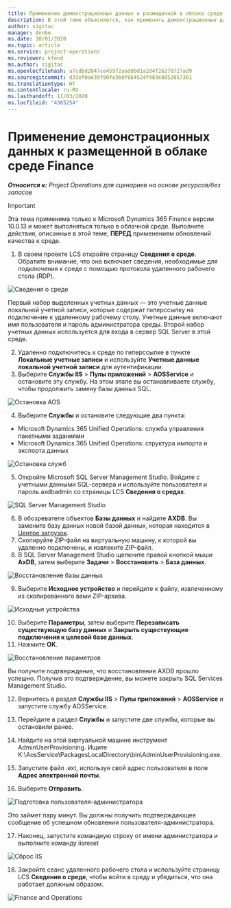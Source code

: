 ```yaml
---
title: Применение демонстрационных данных к размещенной в облаке среде Finance
description: В этой теме объясняется, как применить демонстрационные данные из Project Operations к размещенной в облаке среде Dynamics 365 Finance.
author: sigitac
manager: Annbe
ms.date: 10/01/2020
ms.topic: article
ms.service: project-operations
ms.reviewer: kfend
ms.author: sigitac
ms.openlocfilehash: a7cdbd2847ce45972aadd0d1a2d4f26270727ad9
ms.sourcegitcommit: d33ef0ae39f90fe3b0f6b4524f483e8052057361
ms.translationtype: HT
ms.contentlocale: ru-RU
ms.lasthandoff: 11/03/2020
ms.locfileid: "4365254"
---
```

# <a name="apply-demo-data-to-a-finance-cloud-hosted-environment"></a>Применение демонстрационных данных к размещенной в облаке среде Finance

_**Относится к:** Project Operations для сценариев на основе ресурсов/без запасов_

> [!IMPORTANT]
> Эта тема применима только к Microsoft Dynamics 365 Finance версии 10.0.13 и может выполняться только в облачной среде. Выполните действия, описанные в этой теме, **ПЕРЕД** применением обновлений качества к среде.

1. В своем проекте LCS откройте страницу **Сведения о среде**. Обратите внимание, что она включает сведения, необходимые для подключения к среде с помощью протокола удаленного рабочего стола (RDP).

![Сведения о среде ](./media/1EnvironmentDetails.png)

Первый набор выделенных учетных данных — это учетные данные локальной учетной записи, которые содержат гиперссылку на подключение к удаленному рабочему столу. Учетные данные включают имя пользователя и пароль администратора среды. Второй набор учетных данных используется для входа в сервер SQL Server в этой среде.

2. Удаленно подключитесь к среде по гиперссылке в пункте **Локальные учетные записи** и используйте **Учетные данные локальной учетной записи** для аутентификации.
3. Выберите **Службы IIS** > **Пулы приложений** > **AOSService** и остановите эту службу. На этом этапе вы останавливаете службу, чтобы продолжить замену базы данных SQL.

![Остановка AOS](./media/2StopAOS.png)

4. Выберите **Службы** и остановите следующие два пункта:

- Microsoft Dynamics 365 Unified Operations: служба управления пакетными заданиями
- Microsoft Dynamics 365 Unified Operations: структура импорта и экспорта данных

![Остановка служб](./media/3StopServices.png)

5. Откройте Microsoft SQL Server Management Studio. Войдите с учетными данными SQL-сервера и используйте пользователя и пароль axdbadmin со страницы LCS **Сведения о средах**.

![SQL Server Management Studio](./media/4SSMS.png)

6. В обозревателе объектов **Базы данных** и найдите **AXDB**. Вы замените базу данных новой базой данных, которая находится в [Центре загрузок](https://download.microsoft.com/download/1/a/3/1a314bd2-b082-4a87-abdc-1ba26c92b63d/ProjOpsDemoDataFOGARelease.zip). 
7. Скопируйте ZIP-файл на виртуальную машину, к которой вы удаленно подключены, и извлеките ZIP-файл.
8. В SQL Server Management Studio щелкните правой кнопкой мыши **AxDB**, затем выберите **Задачи** > **Восстановить** > **База данных**.

![Восстановление базы данных](./media/5RestoreDatabase.png)

9. Выберите **Исходное устройство** и перейдите к файлу, извлеченному из скопированного вами ZIP-архива.

![Исходные устройства](./media/6SourceDevice.png)

10. Выберите **Параметры**, затем выберите **Перезаписать существующую базу данных** и **Закрыть существующие подключения к целевой базе данных**. 
11. Нажмите **ОК**.

![Восстановление параметров](./media/7RestoreSetting.png)

Вы получите подтверждение, что восстановление AXDB прошло успешно. Получив это подтверждение, вы можете закрыть SQL Services Management Studio.

12. Вернитесь в раздел **Службы IIS** > **Пулы приложений** > **AOSService** и запустите службу AOSService.
13. Перейдите в раздел **Службы** и запустите две службы, которые вы остановили ранее.

14. Найдите на этой виртуальной машине инструмент AdminUserProvisioning. Ищите K:\AosService\PackagesLocalDirectory\bin\AdminUserProvisioning.exe.
15. Запустите файл .ext, используя свой адрес пользователя в поле **Адрес электронной почты**. 
16. Выберите **Отправить**.

![Подготовка пользователя-администратора](./media/8AdminUserProvisioning.png)

Это займет пару минут. Вы должны получить подтверждающее сообщение об успешном обновлении пользователя-администратора.

17. Наконец, запустите командную строку от имени администратора и выполните команду iisreset

![Сброс IIS](./media/9IISReset.png)

18. Закройте сеанс удаленного рабочего стола и используйте страницу LCS **Сведения о среде**, чтобы войти в среду и убедиться, что она работает должным образом.

![Finance and Operations](./media/10FinanceAndOperations.png)
